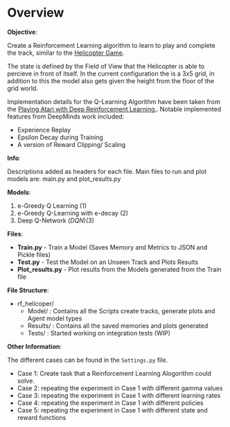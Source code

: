 # Overview

**Objective**: 

Create a Reinforcement Learning algorithm to learn to play and complete the track, similar to the [Helicopter Game](http://www.helicoptergame.net/).

The state is defined by the Field of View that the Helicopter is able to percieve in front of itself. In the current configuration the is a 3x5 grid, in addition to this the model also gets given the height from the floor of the grid world.

Implementation details for the Q-Learning Algorithm have been taken from the [Playing Atari with Deep Reinforcement Learning.](https://www.cs.toronto.edu/~vmnih/docs/dqn.pdf). Notable implemented features from DeepMinds work included:

* Experience Replay
* Epsilon Decay during Training
* A version of Reward Clipping/ Scaling

**Info**: 

Descriptions added as headers for each file. Main files to run and plot models are: main.py and plot_results.py

**Models**: 

1. e-Greedy Q Learning (1)
2. e-Greedy Q-Learning with e-decay (2)
3. Deep Q-Network (*DQN*)(3)

**Files**:

* **Train.py** - Train a Model (Saves Memory and Metrics to JSON and Pickle files)
* **Test.py** - Test the Model on an Unseen Track and Plots Results
*  **Plot_results.py** - Plot results from the Models generated from the Train file

**File Structure**:

- rf_helicoper/
  - Model/ : Contains all the Scripts create tracks, generate plots and Agent model types
  - Results/ : Contains all the saved memories and plots generated
  - Tests/ : Started working on integration tests (WIP)

**Other Information**:

The different cases can be found in the ```Settings.py``` file.

* Case 1: Create task that a Reinforcement Learning Alogorithm could solve. 
* Case 2: repeating the experiment in Case 1 with different gamma values
* Case 3: repeating the experiment in Case 1 with different learning rates
* Case 4: repeating the experiment in Case 1 with different policies
* Case 5: repeating the experiment in Case 1 with different state and reward functions



